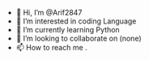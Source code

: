 - 👋 Hi, I’m @Arif2847
- 👀 I’m interested in coding Language
- 🌱 I’m currently learning Python
- 💞️ I’m looking to collaborate on (none)
- 📫 How to reach me .

<!---
Arif2847/Arif2847 is a ✨ special ✨ repository because its `README.md` (this file) appears on your GitHub profile.
You can click the Preview link to take a look at your changes.
--->
